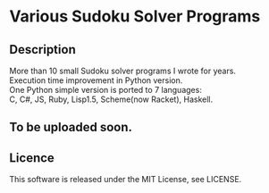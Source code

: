 # Various Sudoku Solver Programs  
## Description  
 More than 10 small Sudoku solver programs I wrote for years.  
 Execution time improvement in Python version.  
 One Python simple version is ported to 7 languages:  
 C, C#, JS, Ruby, Lisp1.5, Scheme(now Racket), Haskell.   

## To be uploaded soon.    

## Licence  

 This software is released under the MIT License, see LICENSE.   
 
